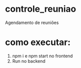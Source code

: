# controle_reuniao
Agendamento de reuniões

# como executar:
1) npm i e npm start no frontend
2) Run no backend
